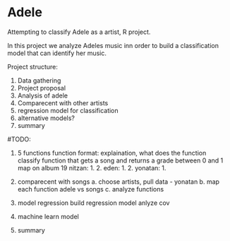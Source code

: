 # Adele
Attempting to classify Adele as a artist, R project.

In this project we analyze Adeles music inn order to build a classification model that can identify her music.

Project structure:
1. Data gathering
2. Project proposal
3. Analysis of adele
4. Comparecent with other artists
5. regression model for classification
6. alternative models?
7. summary

#TODO:

1. 5 functions
  function format:
    explaination, what does the function classify
    function that gets a song and returns a grade between 0 and 1
    map on album 19 
  nitzan:
      1.
      2.
  eden:
      1.
      2.
  yonatan:
      1.

2. comparecent with songs
   a. choose artists, pull data - yonatan 
   b. map each function adele vs songs
   c. analyze functions

3. model regression
  build regression model
  anlyze cov 

4. machine learn model

5. summary





